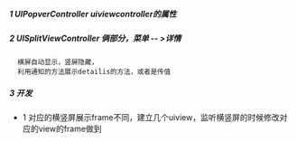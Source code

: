 ##### 1 UIPopverController uiviewcontroller的属性
##### 2 UISplitViewController  俩部分，菜单 -- >详情
      横屏自动显示，竖屏隐藏，
      利用通知的方法展示detailis的方法，或者是传值
##### 3 开发
- 1 对应的横竖屏展示frame不同，建立几个uiview，监听横竖屏的时候修改对应的view的frame做到

